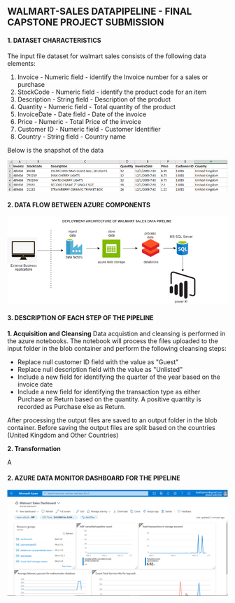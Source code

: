 ## WALMART-SALES DATAPIPELINE - FINAL CAPSTONE PROJECT SUBMISSION

#### 1. DATASET CHARACTERISTICS

The input file dataset for walmart sales consists of the following data elements:
1. Invoice	- Numeric field - identify the Invoice number for a sales or purchase
2. StockCode	- Numeric field - identify the product code for an item
3. Description	- String field - Description of the product
4. Quantity	- Numeric field - Total quantity of the product 
5. InvoiceDate	- Date field - Date of the invoice
6. Price	- Numeric - Total Price of the invoice
7. Customer ID	- Numeric field - Customer Identifier
8. Country - String field - Country name

Below is the snapshot of the data

![img1](https://github.com/bsathyamur/WalmartSalesDataPipeline-Final-Capstoneproject/blob/main/dataset-snapshot.png)

#### 2. DATA FLOW BETWEEN AZURE COMPONENTS
![img1](https://github.com/bsathyamur/WalmartSalesDataPipeline-Final-Capstoneproject/blob/main/architecture.png)

#### 3. DESCRIPTION OF EACH STEP OF THE PIPELINE

**1. Acquisition and Cleansing**
Data acquistion and cleansing is performed in the azure notebooks. The notebook will process the files uploaded to the input folder in the blob container and perform the following cleansing steps:

* Replace null customer ID field with the value as "Guest"
* Replace null description field with the value as "Unlisted"
* Include a new field for identifying the quarter of the year based on the invoice date
* Include a new field for identifying the transaction type as either Purchase or Return based on the quantity. A positive quantity is recorded as Purchase else as Return.

After processing the output files are saved to an output folder in the blob container. Before saving the output files are split based on the countries (United Kingdom and Other Countries)

**2. Transformation**

A

#### 2. AZURE DATA MONITOR DASHBOARD FOR THE PIPELINE
![img2](https://github.com/bsathyamur/WalmartSalesDataPipeline-Final-Capstoneproject/blob/main/walmartSales-MonitorDashboard.png)
